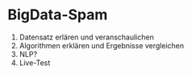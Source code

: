 # BigData-Spam

1. Datensatz erlären und veranschaulichen
2. Algorithmen erklären und Ergebnisse vergleichen
3. NLP?
4. Live-Test
